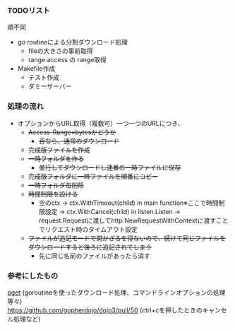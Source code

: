 ### TODOリスト
順不同

- go routineによる分割ダウンロード処理
  - fileの大きさの事前取得
  - range access の range取得
- Makefile作成
  - テスト作成
  - ダミーサーバー

### 処理の流れ
- オプションからURL取得（複数可）一つ一つのURLにつき、
  - ~~Access-Range=bytesかどうか~~
    - ~~否なら、通常のダウンロード~~
  - ~~完成版ファイルを作成~~
  - ~~一時フォルダを作る~~
    - ~~並行してダウンロードし連番の一時ファイルに保存~~
  - ~~完成版フォルダに一時ファイルを順番にコピー~~
  - ~~一時フォルダ毎削除~~
  - ~~時間制限を設ける~~
    - 空のctx -> ctx.WithTimeout(child) in main function※ここで時間制限設定 -> ctx.WithCancel(child) in listen.Listen -> request.Requestに渡してhttp.NewRequestWithContextに渡すことでリクエスト時のタイムアウト設定
  - ~~ファイルが追記モードで開かざるを得ないので、続けて同じファイルをダウンロードすると後ろに追記されてしまう~~
    - 先に同じ名前のファイルがあったら消す

### 参考にしたもの
[pget](https://qiita.com/codehex/items/d0a500ac387d39a34401)  (goroutineを使ったダウンロード処理、コマンドラインオプションの処理等々)  
https://github.com/gopherdojo/dojo3/pull/50  (ctrl+cを押したときのキャンセル処理など)